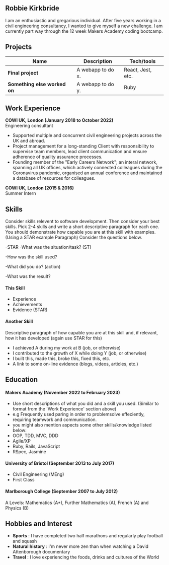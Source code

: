 ## Robbie Kirkbride

I am an enthusiastic and gregarious individual. After five years working in a civil engineering consultancy, I wanted to give myself a new challenge. I am currently part way through the 12 week Makers Academy coding bootcamp.

## Projects

| Name                         | Description       | Tech/tools        |
| ---------------------------- | ----------------- | ----------------- |
| **Final project**            | A webapp to do x. | React, Jest, etc. |
| **Something else worked on** | A webapp to do y. | Ruby              |

## Work Experience

**COWI UK, London (January 2018 to October 2022)**  
Engineering consultant

- Supported multiple and concurrent civil engineering projects across the UK and abroad.
- Project management for a long-standing Client with responsibility to supervise team members, lead client communication and ensure adherence of quality assurance processes.
- Founding member of the "Early Careers Network"; an interal network, spanning all UK offices, which actively connected colleagues during the Coronavirus pandemic, organised an annual conference and maintained a database of resources for colleagues.

**COWI UK, London (2015 & 2016)**  
Summer Intern

## Skills

Consider skills relevent to software development. Then consider your best skills. Pick 2-4 skills and write a short descriptive paragraph for each one. You should demonstrate how capable you are at this skill with examples.
(Using a STAR example Paragraph) Consider the questions below.

-STAR
-What was the situation/task? (ST)

-How was the skill used?

-What did you do? (action)

-What was the result?


#### This Skill

- Experience
- Achievements
- Evidence (STAR)

#### Another Skill

Descriptive paragraph of how capable you are at this skill and, if relevant, how it has developed (again use STAR for this)

- I achieved A during my work at B (job, or otherwise)
- I contributed to the growth of X while doing Y (job, or otherwise)
- I built this, made this, broke this, fixed this, etc.
- A link to some on-line evidence (blogs, videos, articles, etc.)

## Education

#### Makers Academy (November 2022 to February 2023)
- Use short descriptions of what you did and a skill you used. (Similar to format from the 'Work Experience' section above)
- e.g Frequently used paring in order to problemsolve effeciently, requiring teamwork and communication.
- you might also mention aspects some other skills/knowledge listed below: 
- OOP, TDD, MVC, DDD
- Agile/XP
- Ruby, Rails, JavaScript
- RSpec, Jasmine

#### University of Bristol (September 2013 to July 2017)

- Civil Engineering (MEng)
- First Class

#### Marlborough College (September 2007 to July 2012)

A Levels: Mathematics (A*), Further Mathematics (A), French (A) and Physics (B)

## Hobbies and Interest

- **Sports** : I have completed two half marathons and regularly play football and squash
- **Natural history** : I'm never more zen than when watching a David Attenborough documentary
- **Travel** : I love experiencing the foods, drinks and cultures of the World
